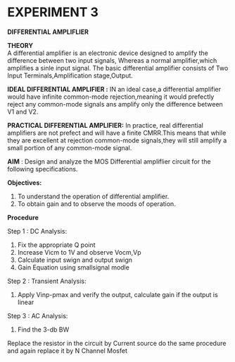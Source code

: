 # EXPERIMENT 3
 **DIFFERENTIAL AMPLIFLIER** 

**THEORY**<br/>
 A differential amplifier is an electronic device designed to amplify the difference between two input signals, Whereas a normal amplifier,which amplifies a sinle input signal. The basic differential amplifier consists of Two Input Terminals,Amplification stage,Output.<br/>
 
 **IDEAL DIFFERENTIAL AMPLIFIER :** IN an ideal case,a differential amplifier would have infinite common-mode rejection,meaning it would prefectly reject any common-mode signals ans amplify only the difference between V1 and V2.<br/>

 **PRACTICAL DIFFERENTIAL AMPLIFIER:** In practice, real differential amplifiers are not prefect and will have a finite CMRR.This means that while they are excellent at rejection common-mode signals,they will still amplify a small portion of any common-mode signal.<br/>

**AIM** : Design and analyze the MOS Differential ampliflier circuit for the following specifications.

 **Objectives:**
 1. To understand the operation of differential amplifier.
 2. To obtain gain and to observe the moods of operation.

 **Procedure**<br/>

 Step 1 : DC Analysis:
 1. Fix the appropriate Q point 
 2. Increase Vicm to 1V and observe Vocm,Vp
 3. Calculate input swign and output swign
 4. Gain Equation using smallsignal modle

Step 2 : Transient Analysis:
1. Apply Vinp-pmax and verify the output, calculate gain if the output is linear

Step 3 : AC Analysis:
1. Find the 3-db BW

Replace the resistor in the circuit by Current source do the same procedure and again replace it by 
N Channel Mosfet 



    
 

